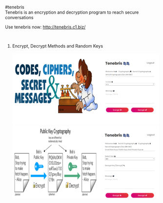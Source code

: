  #tenebris <br>
 Tenebris is an encryption and decryption program to reach secure conversations
  <br>
  
  Use tenebris now: http://tenebris.c1.biz/
  
  <br>
 
1) Encrypt, Decrypt Methods and Random Keys
    <br>    
 ![screenshots/1](screenshots/1.png) 
     <br>
 ![screenshots/2](screenshots/2.png)  
  <br>


